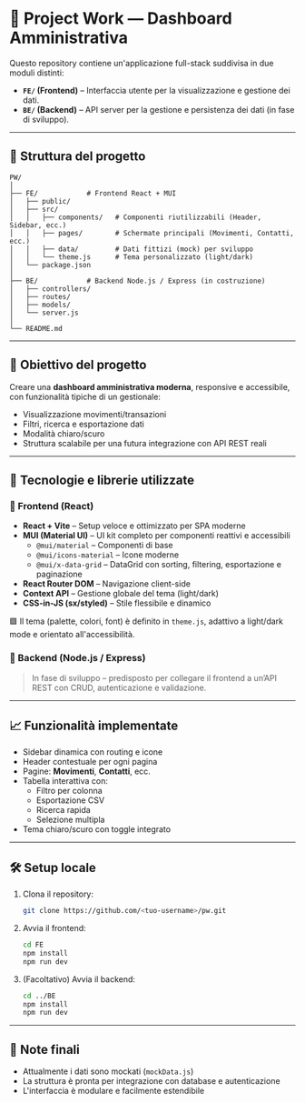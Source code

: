 # 💼 Project Work — Dashboard Amministrativa

Questo repository contiene un'applicazione full-stack suddivisa in due moduli distinti:

- **`FE/` (Frontend)** – Interfaccia utente per la visualizzazione e gestione dei dati.
- **`BE/` (Backend)** – API server per la gestione e persistenza dei dati (in fase di sviluppo).

---

## 📁 Struttura del progetto

```
PW/
│
├── FE/            # Frontend React + MUI
│   ├── public/
│   ├── src/
│   │   ├── components/   # Componenti riutilizzabili (Header, Sidebar, ecc.)
│   │   ├── pages/        # Schermate principali (Movimenti, Contatti, ecc.)
│   │   ├── data/         # Dati fittizi (mock) per sviluppo
│   │   └── theme.js      # Tema personalizzato (light/dark)
│   └── package.json
│
├── BE/            # Backend Node.js / Express (in costruzione)
│   ├── controllers/
│   ├── routes/
│   ├── models/
│   └── server.js
│
└── README.md
```

---

## 🧠 Obiettivo del progetto

Creare una **dashboard amministrativa moderna**, responsive e accessibile, con funzionalità tipiche di un gestionale:

- Visualizzazione movimenti/transazioni
- Filtri, ricerca e esportazione dati
- Modalità chiaro/scuro
- Struttura scalabile per una futura integrazione con API REST reali

---

## 🧪 Tecnologie e librerie utilizzate

### 🔷 Frontend (React)

- **React + Vite** – Setup veloce e ottimizzato per SPA moderne
- **MUI (Material UI)** – UI kit completo per componenti reattivi e accessibili
  - `@mui/material` – Componenti di base
  - `@mui/icons-material` – Icone moderne
  - `@mui/x-data-grid` – DataGrid con sorting, filtering, esportazione e paginazione
- **React Router DOM** – Navigazione client-side
- **Context API** – Gestione globale del tema (light/dark)
- **CSS-in-JS (sx/styled)** – Stile flessibile e dinamico

🟩 Il tema (palette, colori, font) è definito in `theme.js`, adattivo a light/dark mode e orientato all'accessibilità.

### 🔷 Backend (Node.js / Express)

> In fase di sviluppo – predisposto per collegare il frontend a un’API REST con CRUD, autenticazione e validazione.

---

## 📈 Funzionalità implementate

- Sidebar dinamica con routing e icone
- Header contestuale per ogni pagina
- Pagine: **Movimenti**, **Contatti**, ecc.
- Tabella interattiva con:
  - Filtro per colonna
  - Esportazione CSV
  - Ricerca rapida
  - Selezione multipla
- Tema chiaro/scuro con toggle integrato

---

## 🛠️ Setup locale

1. Clona il repository:

   ```bash
   git clone https://github.com/<tuo-username>/pw.git
   ```

2. Avvia il frontend:

   ```bash
   cd FE
   npm install
   npm run dev
   ```

3. (Facoltativo) Avvia il backend:

   ```bash
   cd ../BE
   npm install
   npm run dev
   ```

---

## 📌 Note finali

- Attualmente i dati sono mockati (`mockData.js`)
- La struttura è pronta per integrazione con database e autenticazione
- L'interfaccia è modulare e facilmente estendibile
